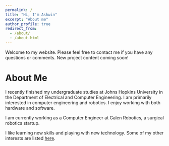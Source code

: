 ```yaml
---
permalink: /
title: "Hi, I'm Ashwin"
excerpt: "About me"
author_profile: true
redirect_from:
  - /about/
  - /about.html
---
```


<html>
  <head>
    <link href="https://fonts.googleapis.com/css?family=Roboto&display=swap" rel="stylesheet">
    <script type="text/javascript">
      var host = "theshwin.com";
      if ((host == window.location.host) && (window.location.protocol != "https:"))
        window.location.protocol = "https";
    </script>
  </head>
</html>

Welcome to my website. Please feel free to contact me if you have any questions or comments. New project content coming soon! 

About Me
======
I recently finished my undergraduate studies at Johns Hopkins University in the Department of Electrical and Computer Engineering. I am primarily interested in computer engineering and robotics. I enjoy working with both hardware and software.

I am currently working as a Computer Engineer at Galen Robotics, a surgical robotics startup. 

I like learning new skills and playing with new technology. Some of my other interests are listed [here](https://theshwin.com/fun_facts/).
